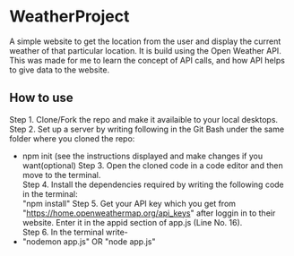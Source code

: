 # WeatherProject
A simple website to get the location from the user and display the current weather of that particular location. It is build using the Open Weather API. This was made for me to learn the concept of API calls, and how API helps to give data to the website. 


## How to use
Step 1. Clone/Fork the repo and make it availaible to your local desktops.<br /> 
Step 2. Set up a server by writing following in the Git Bash under the same folder where you cloned the repo:<br />
- npm init (see the instructions displayed and make changes if you want(optional)
Step 3. Open the cloned code in a code editor and then move to the terminal. <br />
Step 4. Install the dependencies required by writing the following code in the terminal: <br />
"npm  install" 
Step 5. Get your API key which you get from "https://home.openweathermap.org/api_keys" after loggin in to their website. Enter it in the appid section of app.js (Line No. 16).  <br />
Step 6. In the terminal write-  <br />
- "nodemon app.js" OR "node app.js"
